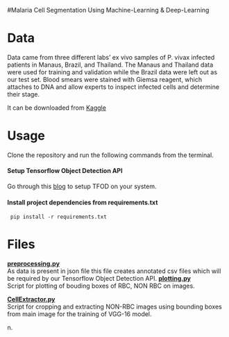 #Malaria Cell Segmentation Using Machine-Learning & Deep-Learning


# Data
Data came from three different labs’ ex vivo samples of P. vivax infected patients in Manaus, Brazil, and Thailand. The Manaus and Thailand data were used for training and validation while the Brazil data were left out as our test set. Blood smears were stained with Giemsa reagent, which attaches to DNA and allow experts to inspect infected cells and determine their stage.

It can be downloaded from [Kaggle](https://www.kaggle.com/kmader/malaria-bounding-boxes)


# Usage
Clone the repository and run the following commands from the terminal.

#### Setup Tensorflow Object Detection API
Go through this [blog](https://medium.com/@marklabinski/installing-tensorflow-object-detection-api-on-windows-10-7a4eb83e1e7b) to setup TFOD on your system.

#### Install project dependencies from requirements.txt
```
 pip install -r requirements.txt
```
#  Files
<b>[preprocessing.py](https://github.com/Anaskaysar/Malaria-Cell-Segmentation-Using-Machine-Learning-and-Deep-Learning/blob/main/preprocessing.py)</b><br>
As data is present in json file this file creates annotated csv files which will be required by our Tensorflow Object Detection API.
<b>[plotting.py](https://github.com/Anaskaysar/Malaria-Cell-Segmentation-Using-Machine-Learning-and-Deep-Learning/blob/main/plotting.py)</b><br>
Script for plotting of bouding boxes of RBC, NON RBC on images.

<b>[CellExtractor.py](https://github.com/Anaskaysar/Malaria-Cell-Segmentation-Using-Machine-Learning-and-Deep-Learning/blob/main/CellExtractor.py)</b><br>
Script for cropping and extracting NON-RBC images using bounding boxes from main image for the training of VGG-16 model.

n.



